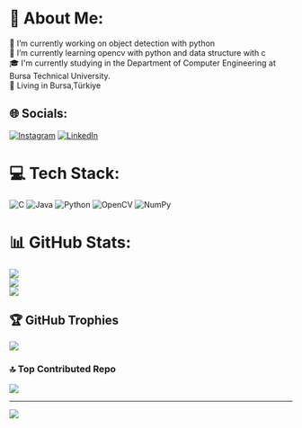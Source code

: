 # 💫 About Me:
🔭 I’m currently working on object detection with python<br>🌱 I’m currently learning opencv with python and data structure with c<br>🎓 I'm currently studying in the Department of Computer Engineering at Bursa Technical University.<br>📌 Living in Bursa,Türkiye


## 🌐 Socials:
[![Instagram](https://img.shields.io/badge/Instagram-%23E4405F.svg?logo=Instagram&logoColor=white)](https://instagram.com/_aliyilmaz1625) [![LinkedIn](https://img.shields.io/badge/LinkedIn-%230077B5.svg?logo=linkedin&logoColor=white)](https://www.linkedin.com/in/ali-yılmaz-7a67b2343/) 

# 💻 Tech Stack:
![C](https://img.shields.io/badge/c-%2300599C.svg?style=for-the-badge&logo=c&logoColor=white) ![Java](https://img.shields.io/badge/java-%23ED8B00.svg?style=for-the-badge&logo=openjdk&logoColor=white) ![Python](https://img.shields.io/badge/python-3670A0?style=for-the-badge&logo=python&logoColor=ffdd54) ![OpenCV](https://img.shields.io/badge/opencv-%23white.svg?style=for-the-badge&logo=opencv&logoColor=white) ![NumPy](https://img.shields.io/badge/numpy-%23013243.svg?style=for-the-badge&logo=numpy&logoColor=white)
# 📊 GitHub Stats:
![](https://github-readme-stats.vercel.app/api?username=AliYilmaz16&theme=radical&hide_border=false&include_all_commits=false&count_private=false)<br/>
![](https://github-readme-streak-stats.herokuapp.com/?user=AliYilmaz16&theme=radical&hide_border=false)<br/>
![](https://github-readme-stats.vercel.app/api/top-langs/?username=AliYilmaz16&theme=radical&hide_border=false&include_all_commits=false&count_private=false&layout=compact)

## 🏆 GitHub Trophies
![](https://github-profile-trophy.vercel.app/?username=AliYilmaz16&theme=radical&no-frame=false&no-bg=true&margin-w=4)

### 🔝 Top Contributed Repo
![](https://github-contributor-stats.vercel.app/api?username=AliYilmaz16&limit=5&theme=dark&combine_all_yearly_contributions=true)

---
[![](https://visitcount.itsvg.in/api?id=AliYilmaz16&icon=2&color=0)](https://visitcount.itsvg.in)

<!-- Proudly created with GPRM ( https://gprm.itsvg.in ) -->
